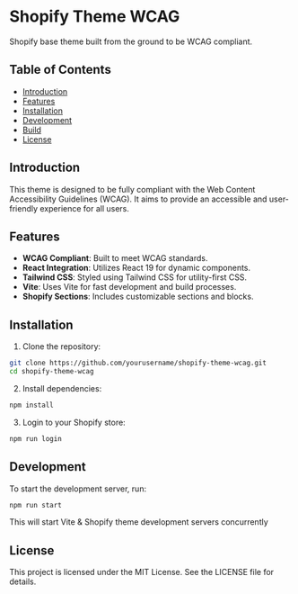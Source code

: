 # Shopify Theme WCAG

Shopify base theme built from the ground to be WCAG compliant.

## Table of Contents

- [Introduction](#introduction)
- [Features](#features)
- [Installation](#installation)
- [Development](#development)
- [Build](#build)
- [License](#license)

## Introduction

This theme is designed to be fully compliant with the Web Content Accessibility Guidelines (WCAG). It aims to provide an accessible and user-friendly experience for all users.

## Features

- **WCAG Compliant**: Built to meet WCAG standards.
- **React Integration**: Utilizes React 19 for dynamic components.
- **Tailwind CSS**: Styled using Tailwind CSS for utility-first CSS.
- **Vite**: Uses Vite for fast development and build processes.
- **Shopify Sections**: Includes customizable sections and blocks.

## Installation

1. Clone the repository:
```sh
git clone https://github.com/yourusername/shopify-theme-wcag.git
cd shopify-theme-wcag
```

2. Install dependencies:
```sh
npm install
```

3. Login to your Shopify store:
```sh
npm run login
```

## Development
To start the development server, run:
```sh
npm run start
```

This will start Vite & Shopify theme development servers concurrently

## License
This project is licensed under the MIT License. See the LICENSE file for details.
